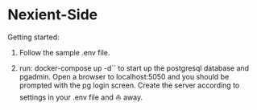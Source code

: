 # Nexient-Side

Getting started:

1. Follow the sample .env file.

2. run: docker-compose up -d`` to start up the postgresql database and pgadmin.
   Open a browser to localhost:5050 and you should be prompted with the pg login screen.
   Create the server according to settings in your .env file and ⛵️ away.
